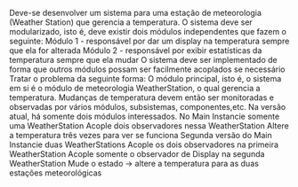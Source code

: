 Deve-se desenvolver um sistema para uma estação de meteorologia (Weather Station) que gerencia a temperatura.
O sistema deve ser modularizado, isto é, deve existir dois módulos independentes que fazem o seguinte:
Módulo 1 - responsável por dar um display na temperatura sempre que ela for alterada
Módulo 2 - responsável por exibir estatísticas da temperatura sempre que ela mudar
O sistema deve ser implementado de forma que outros módulos possam ser facilmente acoplados se necessário
Tratar o problema da seguinte forma: O módulo principal, isto é, o sistema em si é o módulo de meteorologia WeatherStation, o qual gerencia a temperatura. Mudanças de temperatura devem então ser monitoradas e observadas por vários módulos, subsistemas, componentes,etc. Na versão atual, há somente dois módulos interessados.
No Main
Instancie somente uma WeatherStation
Acople dois observadores nessa WeatherStation
Altere a temperatura três vezes para ver se funciona
Segunda versão do Main
Instancie duas WeatherStations
Acople os dois observadores na primeira WeatherStation
Acople somente o observador de Display na segunda WeatherStation
Mude o estado → altere a temperatura para as duas estações meteorológicas
